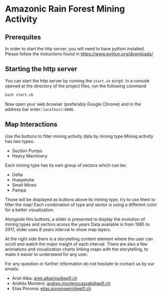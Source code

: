 # Amazonic Rain Forest Mining Activity

## Prerequites
In order to start the http server, you will need to have python installed.
Please follow the instuctions found in https://www.python.org/downloads/

## Starting the http server
You can start the http server by running the `start.sh` script.
In a console opened at the directory of the project files, run the following command
```bash
bash start.sh
```

Now open your web browser (preferably Google Chrome) and in the address bar enter: `localhost:8000`.

## Map Interactions

Use the buttons to filter mining activity data by mining type Mining activity has two types:

- Suction Pumps
- Heavy Machinery

Each mining type has its own group of sectors which can be:

- Delta
- Huepetuhe
- Small Mines
- Pampa

Those will be displayed as buttons above its mining type, try to use them to filter the map! Each combination of type and sector is using a different color for a better visualization.

Alongside this buttons, a slider is presented to display the evolution of mining types and sectors across the years Data available is from 1985 to 2017, slider uses 8 years interval to show map layers.

At the right side there is a storytelling content element where the user can scroll and watch the major insight of each interval. There are also a few animations and visualization charts linking maps with the storytelling, to make it easier to understand for any user.

For any question or further information do not hesitate to contact us by our emails:
- Ariel Alba: ariel.albarios@epfl.ch
- Andrés Montero: andres.monterocassab@epfl.ch
- Elias Poroma: elias.poromawiri@epfl.ch